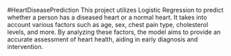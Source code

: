 #HeartDiseasePrediction
This project utilizes Logistic Regression to predict whether a person has a diseased heart or a normal heart. It takes into account various factors such as age, sex, chest pain type, cholesterol levels, and more. By analyzing these factors, the model aims to provide an accurate assessment of heart health, aiding in early diagnosis and intervention.


